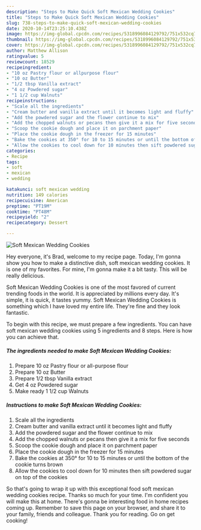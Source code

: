```yaml
---
description: "Steps to Make Quick Soft Mexican Wedding Cookies"
title: "Steps to Make Quick Soft Mexican Wedding Cookies"
slug: 738-steps-to-make-quick-soft-mexican-wedding-cookies
date: 2020-10-14T23:25:10.438Z
image: https://img-global.cpcdn.com/recipes/5318996084129792/751x532cq70/soft-mexican-wedding-cookies-recipe-main-photo.jpg
thumbnail: https://img-global.cpcdn.com/recipes/5318996084129792/751x532cq70/soft-mexican-wedding-cookies-recipe-main-photo.jpg
cover: https://img-global.cpcdn.com/recipes/5318996084129792/751x532cq70/soft-mexican-wedding-cookies-recipe-main-photo.jpg
author: Matthew Allison
ratingvalue: 5
reviewcount: 18529
recipeingredient:
- "10 oz Pastry flour or allpurpose flour"
- "10 oz Butter"
- "1/2 tbsp Vanilla extract"
- "4 oz Powdered sugar"
- "1 1/2 cup Walnuts"
recipeinstructions:
- "Scale all the ingredients"
- "Cream butter and vanilla extract until it becomes light and fluffy"
- "Add the powdered sugar and the flower continue to mix"
- "Add the chopped walnuts or pecans then give it a mix for five seconds"
- "Scoop the cookie dough and place it on parchment paper"
- "Place the cookie dough in the freezer for 15 minutes"
- "Bake the cookies at 350° for 10 to 15 minutes or until the bottom of the cookie turns brown"
- "Allow the cookies to cool down for 10 minutes then sift powdered sugar on top of the cookies"
categories:
- Recipe
tags:
- soft
- mexican
- wedding

katakunci: soft mexican wedding 
nutrition: 149 calories
recipecuisine: American
preptime: "PT19M"
cooktime: "PT48M"
recipeyield: "2"
recipecategory: Dessert

---
```



![Soft Mexican Wedding Cookies](https://img-global.cpcdn.com/recipes/5318996084129792/751x532cq70/soft-mexican-wedding-cookies-recipe-main-photo.jpg)

Hey everyone, it's Brad, welcome to my recipe page. Today, I'm gonna show you how to make a distinctive dish, soft mexican wedding cookies. It is one of my favorites. For mine, I'm gonna make it a bit tasty. This will be really delicious.



Soft Mexican Wedding Cookies is one of the most favored of current trending foods in the world. It is appreciated by millions every day. It's simple, it is quick, it tastes yummy. Soft Mexican Wedding Cookies is something which I have loved my entire life. They're fine and they look fantastic.


To begin with this recipe, we must prepare a few ingredients. You can have soft mexican wedding cookies using 5 ingredients and 8 steps. Here is how you can achieve that.

<!--inarticleads1-->

##### The ingredients needed to make Soft Mexican Wedding Cookies:

1. Prepare 10 oz Pastry flour or all-purpose flour
1. Prepare 10 oz Butter
1. Prepare 1/2 tbsp Vanilla extract
1. Get 4 oz Powdered sugar
1. Make ready 1 1/2 cup Walnuts




<!--inarticleads2-->

##### Instructions to make Soft Mexican Wedding Cookies:

1. Scale all the ingredients
1. Cream butter and vanilla extract until it becomes light and fluffy
1. Add the powdered sugar and the flower continue to mix
1. Add the chopped walnuts or pecans then give it a mix for five seconds
1. Scoop the cookie dough and place it on parchment paper
1. Place the cookie dough in the freezer for 15 minutes
1. Bake the cookies at 350° for 10 to 15 minutes or until the bottom of the cookie turns brown
1. Allow the cookies to cool down for 10 minutes then sift powdered sugar on top of the cookies




So that's going to wrap it up with this exceptional food soft mexican wedding cookies recipe. Thanks so much for your time. I'm confident you will make this at home. There's gonna be interesting food in home recipes coming up. Remember to save this page on your browser, and share it to your family, friends and colleague. Thank you for reading. Go on get cooking!
